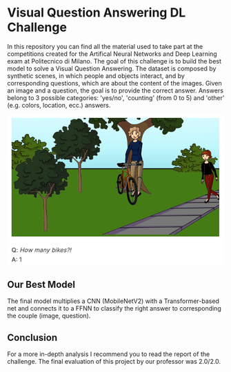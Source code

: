 # Visual Question Answering DL Challenge

In this repository you can find all the material used to take part at the competitions created for the Artifical Neural Networks and Deep Learning exam at Politecnico di Milano.
The goal of this challenge is to build the best model to solve a Visual Question Answering.
The dataset is composed by synthetic scenes, in which people and objects interact, and by corresponding questions, which are about the content of the images. Given an image and a question, the goal is to provide the correct answer. Answers belong to 3 possible categories: 'yes/no', 'counting' (from 0 to 5) and 'other' (e.g. colors, location, ecc.) answers.

![VQA Image](https://github.com/enricogherardi/Visual-Question-Answering-DL-Challenge/blob/main/images/VQA-image.png)
## Our Best Model

The final model multiplies a CNN (MobileNetV2) with a Transformer-based net and connects it to a FFNN to classify the right answer to corresponding the couple (image, question).

## Conclusion

For a more in-depth analysis I recommend you to read the report of the challenge. The final evaluation of this project by our professor was 2.0/2.0.